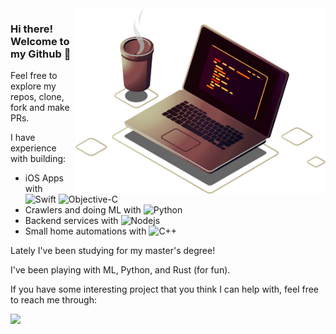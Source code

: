 
<img src="https://github.com/GabrielaBezerra/GabrielaBezerra/blob/main/computer-yellowish-lighpink.png" min-width="400px" max-width="400px" width="400px" align="right" alt="Computer">

<p align="left"> 
  <h3><b>Hi there! Welcome to my Github 🐙</b></h3>
  Feel free to explore my repos, clone, fork and make PRs.
</p>

<p align="left">
I have experience with building:
  
* iOS Apps with ![Swift](https://img.shields.io/badge/-Swift-2E333D?style=flat&logo=swift) ![Objective-C](https://img.shields.io/badge/-Objective%20C-2E333D?style=flat&logo=apple)
* Crawlers and doing ML with ![Python](https://img.shields.io/badge/-Python-2E333D?style=flat&logo=python)
* Backend services with ![Nodejs](https://img.shields.io/badge/-Node.js-2E333D?style=flat&logo=node.js)
* Small home automations with ![C++](https://img.shields.io/badge/-C/C++-2E333D?style=flat&logo=C)
</p>

Lately I've been studying for my master's degree! 

I've been playing with ML, Python, and Rust (for fun).

<p align="left">
  
If you have some interesting project that you think I can help with, feel free to reach me through:

  <a href="https://www.linkedin.com/in/gabi-bezerra/" alt="Linkedin">
  <img src="https://img.shields.io/badge/-Linkedin-0e76a8?style=flat-square&logo=Linkedin&logoColor=white&link=https://www.linkedin.com/in/gabi-bezerra/" /></a>

</p>
